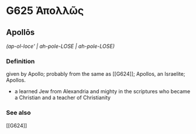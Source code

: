 # G625 Ἀπολλῶς

## Apollōs

_(ap-ol-loce' | ah-pole-LOSE | ah-pole-LOSE)_

### Definition

given by Apollo; probably from the same as [[G624]]; Apollos, an Israelite; Apollos.

- a learned Jew from Alexandria and mighty in the scriptures who became a Christian and a teacher of Christianity

### See also

[[G624]]

